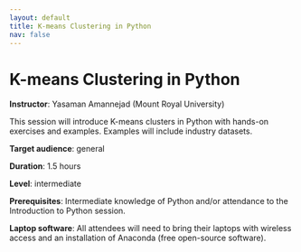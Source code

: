 ```yaml
---
layout: default
title: K-means Clustering in Python
nav: false
---
```


# K-means Clustering in Python

**Instructor**: Yasaman Amannejad (Mount Royal University)

This session will introduce K-means clusters in Python with hands-on exercises and examples. Examples
will include industry datasets.

**Target audience**: general

<!-- **Course plan**: -->

**Duration**: 1.5 hours

**Level**: intermediate

**Prerequisites**: Intermediate knowledge of Python and/or attendance to the Introduction to Python
session.

**Laptop software**: All attendees will need to bring their laptops with wireless access and an
installation of Anaconda (free open-source software).
